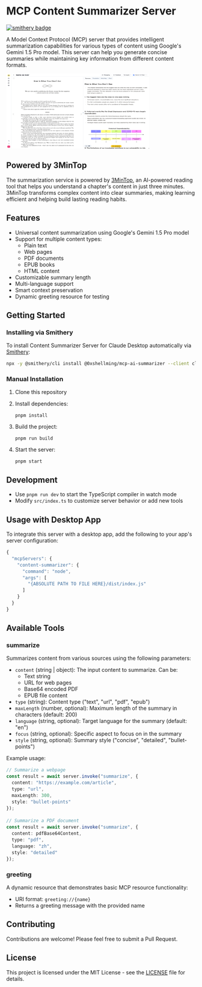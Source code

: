 # MCP Content Summarizer Server
[![smithery badge](https://smithery.ai/badge/@0xshellming/mcp-ai-summarizer)](https://smithery.ai/server/@0xshellming/mcp-ai-summarizer)

A Model Context Protocol (MCP) server that provides intelligent summarization capabilities for various types of content using Google's Gemini 1.5 Pro model. This server can help you generate concise summaries while maintaining key information from different content formats.

<a href="https://3min.top"><img width="380" height="200" src="/public/imgs/section1_en.jpg" alt="MCP Content Summarizer Server" /></a>

## Powered by 3MinTop

The summarization service is powered by [3MinTop](https://3min.top), an AI-powered reading tool that helps you understand a chapter's content in just three minutes. 3MinTop transforms complex content into clear summaries, making learning efficient and helping build lasting reading habits.

## Features

- Universal content summarization using Google's Gemini 1.5 Pro model
- Support for multiple content types:
  - Plain text
  - Web pages
  - PDF documents
  - EPUB books
  - HTML content
- Customizable summary length
- Multi-language support
- Smart context preservation
- Dynamic greeting resource for testing

## Getting Started

### Installing via Smithery

To install Content Summarizer Server for Claude Desktop automatically via [Smithery](https://smithery.ai/server/@0xshellming/mcp-ai-summarizer):

```bash
npx -y @smithery/cli install @0xshellming/mcp-ai-summarizer --client claude
```

### Manual Installation
1. Clone this repository
2. Install dependencies:
   ```
   pnpm install
   ```

3. Build the project:
   ```
   pnpm run build
   ```

4. Start the server:
   ```
   pnpm start
   ```

## Development

- Use `pnpm run dev` to start the TypeScript compiler in watch mode
- Modify `src/index.ts` to customize server behavior or add new tools

## Usage with Desktop App

To integrate this server with a desktop app, add the following to your app's server configuration:

```js
{
  "mcpServers": {
    "content-summarizer": {
      "command": "node",
      "args": [
        "{ABSOLUTE PATH TO FILE HERE}/dist/index.js"
      ]
    }
  }
}
```

## Available Tools

### summarize

Summarizes content from various sources using the following parameters:
- `content` (string | object): The input content to summarize. Can be:
  - Text string
  - URL for web pages
  - Base64 encoded PDF
  - EPUB file content
- `type` (string): Content type ("text", "url", "pdf", "epub")
- `maxLength` (number, optional): Maximum length of the summary in characters (default: 200)
- `language` (string, optional): Target language for the summary (default: "en")
- `focus` (string, optional): Specific aspect to focus on in the summary
- `style` (string, optional): Summary style ("concise", "detailed", "bullet-points")

Example usage:

```typescript
// Summarize a webpage
const result = await server.invoke("summarize", {
  content: "https://example.com/article",
  type: "url",
  maxLength: 300,
  style: "bullet-points"
});

// Summarize a PDF document
const result = await server.invoke("summarize", {
  content: pdfBase64Content,
  type: "pdf",
  language: "zh",
  style: "detailed"
});
```

### greeting

A dynamic resource that demonstrates basic MCP resource functionality:
- URI format: `greeting://{name}`
- Returns a greeting message with the provided name

## Contributing

Contributions are welcome! Please feel free to submit a Pull Request.

## License

This project is licensed under the MIT License - see the [LICENSE](LICENSE) file for details. 